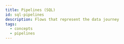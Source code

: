 ```yaml
---
title: Pipelines (SQL)
id: sql-pipelines
description: Flows that represent the data journey
tags:
  - concepts
  - pipelines
---
```


